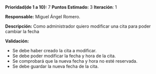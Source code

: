 **Prioridad(de 1 a 10):** 7		**Puntos Estimado:** 3	**Iteración**: 1

**Responsable:** Miguel Ángel Romero.

**Descripción:** Como administrador quiero modificar una cita para poder cambiar la fecha 

**Validación:**

- Se debe haber creado la cita a modificar.
- Se debe poder modificar la fecha y hora de la cita.
- Se comprobará que la nueva fecha y hora no esté reservada.
- Se debe guardar la nueva fecha de la cita.
